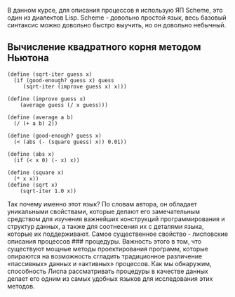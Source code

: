 В данном курсе, для описания процессов я использую ЯП Scheme, это один из диалектов Lisp. Scheme - довольно простой язык, весь базовый синтаксис можно довольно быстро выучить, но он довольно небычный. 

## Вычисление квадратного корня методом Ньютона

```
(define (sqrt-iter guess x)
  (if (good-enough? guess x) guess
     (sqrt-iter (improve guess x) x)))

(define (improve guess x)
    (average guess (/ x guess)))

(define (average a b)
  (/ (+ a b) 2))

(define (good-enough? guess x)
  (< (abs (- (square guess) x)) 0.01))

(define (abs x) 
  (if (< x 0) (- x) x))

(define (square x)
  (* x x))
(define (sqrt x) 
    (sqrt-iter 1.0 x))
```

Так почему именно этот язык? По словам автора, он обладает уникальными свойствами, которые делают его замечательным средством для изучения важнейших конструкций программирования и структур данных, а также для соотнесения их с деталями языка, которые их поддерживают. Самое существенное свойство - лисповские описания процессов ### процедуры. Важность этого в том, что существуют мощные методы проектирования программ, которые опираются на возможность сгладить традиционное различение «пассивных» данных и «активных» процессов. Как мы обнаружим, способность Лиспа рассматривать процедуры в качестве данных делает его одним из самых удобных языков для исследования этих методов.
